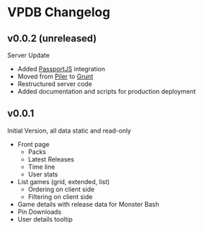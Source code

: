 # VPDB Changelog

## v0.0.2 (unreleased)

Server Update

* Added [PassportJS](http://passportjs.org/) integration
* Moved from [Piler](https://github.com/epeli/piler) to [Grunt](http://gruntjs.com/)
* Restructured server code
* Added documentation and scripts for production deployment

## v0.0.1

Initial Version, all data static and read-only

* Front page
  * Packs
  * Latest Releases
  * Time line
  * User stats
* List games (grid, extended, list)
  * Ordering on client side
  * Filtering on client side
* Game details with release data for Monster Bash
* Pin Downloads
* User details tooltip
